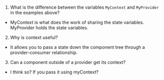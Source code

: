 1. What is the difference between the variables `MyContext` and `MyProvider` in the examples above?
* MyContext is what does the work of sharing the state variables. MyProvider holds the state variables. 
2. Why is context useful?
* It allows you to pass a state down the component tree through a provider-consumer relationship.
3. Can a component outside of a provider get its context?
* I think so? If you pass it using myContext?

